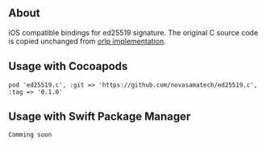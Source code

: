 ## About

iOS compatible bindings for ed25519 signature. The original C source code is copied unchanged from [orlp implementation](https://github.com/orlp/ed25519).

## Usage with Cocoapods

```
pod 'ed25519.c', :git => 'https://github.com/novasamatech/ed25519.c', :tag => '0.1.0'
```

## Usage with Swift Package Manager

```
Comming soon
```
